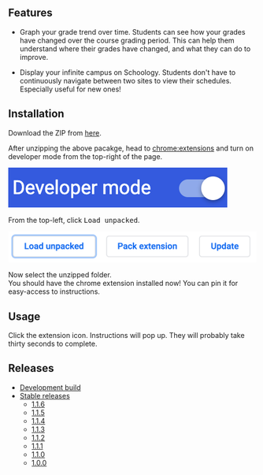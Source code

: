 ## Features

* Graph your grade trend over time. Students can see how your grades have changed over the course grading period. This can help them understand where their grades have changed, and what they can do to improve.

* Display your infinite campus on Schoology. Students don't have to continuously navigate between two sites to view their schedules. Especially useful for new ones!


## Installation

Download the ZIP from [here](https://github.com/Harker-Hackers/schoology-schedule/archive/1.1.6.zip).

After unzipping the above pacakge, head to [chrome:extensions](chrome://extensions) and turn on developer mode from the top-right of the page.

![](images/dev.png)

From the top-left, click <kbd>Load unpacked</kbd>.

![](images/unpacked.png)

Now select the unzipped folder. \
You should have the chrome extension installed now! You can pin it for easy-access to instructions.

## Usage
Click the extension icon. Instructions will pop up. They will probably take thirty seconds to complete.

## Releases

- [Development build](https://github.com/Harker-Hackers/schoology-schedule/archive/master.zip)
- [Stable releases](https://github.com/Harker-Hackers/schoology-schedule/releases)
    - [1.1.6](https://github.com/Harker-Hackers/schoology-schedule/archive/1.1.6.zip)
    - [1.1.5](https://github.com/Harker-Hackers/schoology-schedule/archive/1.1.5.zip)
    - [1.1.4](https://github.com/Harker-Hackers/schoology-schedule/releases/tag/1.1.4)
    - [1.1.3](https://github.com/Harker-Hackers/schoology-schedule/releases/tag/1.1.3)
    - [1.1.2](https://github.com/Harker-Hackers/schoology-schedule/releases/tag/1.1.2)
    - [1.1.1](https://github.com/Harker-Hackers/schoology-schedule/releases/tag/1.1.1)
    - [1.1.0](https://github.com/Harker-Hackers/schoology-schedule/releases/tag/1.1.0)
    - [1.0.0](https://github.com/Harker-Hackers/schoology-schedule/releases/tag/1.0.0)
